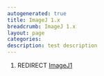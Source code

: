 ```yaml
---
autogenerated: true
title: ImageJ 1.x
breadcrumb: ImageJ 1.x
layout: page
categories: 
description: test description
---
```


1.  REDIRECT [ImageJ1](ImageJ1 )
